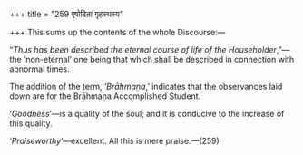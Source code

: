 +++
title = "259 एषोदिता गृहस्थस्य"

+++
This sums up the contents of the whole Discourse:—

“*Thus has been described the eternal course of life of the
Householder*,”—the ‘non-eternal’ one being that which shall be described
in connection with abnormal times.

The addition of the term, ‘*Brāhmaṇa*,’ indicates that the observances
laid down are for the Brāhmaṇa Accomplished Student.

‘*Goodness*’—is a quality of the soul; and it is conducive to the
increase of this quality.

‘*Praiseworthy*’—excellent. All this is mere praise.—(259)
